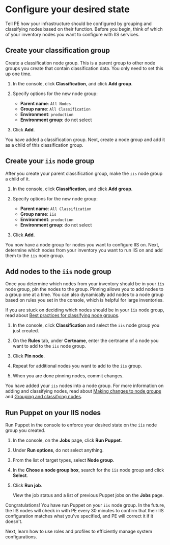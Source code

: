 # Configure your desired state

Tell PE how your infrastructure should be configured by grouping and classifying nodes based on their function. Before you begin, think of which of your inventory nodes you want to configure with IIS services.

## Create your classification group

Create a classification node group. This is a parent group to other node groups you create that contain classification data. You only need to set this up one time.

1.  In the console, click **Classification**, and click **Add group**.

2.  Specify options for the new node group:

    -   **Parent name**: `All Nodes`
    -   **Group name**: `All Classification`
    -   **Environment**: `production`
    -   **Environment group**: do not select
3.  Click **Add**.


You have added a classification group. Next, create a node group and add it as a child of this classification group.

## Create your `iis` node group

After you create your parent classification group, make the `iis` node group a child of it.

1.  In the console, click **Classification**, and click **Add group**.

2.  Specify options for the new node group:

    -   **Parent name**: `All Classification`
    -   **Group name**: `iis`
    -   **Environment**: `production`
    -   **Environment group**: do not select
3.  Click **Add**.


You now have a node group for nodes you want to configure IIS on. Next, determine which nodes from your inventory you want to run IIS on and add them to the `iis` node group.

## Add nodes to the `iis` node group

Once you determine which nodes from your inventory should be in your `iis` node group, pin the nodes to the group. Pinning allows you to add nodes to a group one at a time. You can also dynamically add nodes to a node group based on rules you set in the console, which is helpful for large inventories.

If you are stuck on deciding which nodes should be in your `iis` node group, read about [Best practices for classifying node groups](grouping_and_classifying_nodes.md#).

1.  In the console, click **Classification** and select the `iis` node group you just created.

2.  On the **Rules** tab, under **Certname**, enter the certname of a node you want to add to the `iis` node group.

3.  Click **Pin node**.

4.  Repeat for additional nodes you want to add to the `iis` group.

5.  When you are done pinning nodes, commit changes.


You have added your `iis` nodes into a node group. For more information on adding and classifying nodes, read about [Making changes to node groups](making_changes_to_node_groups.md#) and [Grouping and classifying nodes](grouping_and_classifying_nodes.md#).

## Run Puppet on your IIS nodes

Run Puppet in the console to enforce your desired state on the `iis` node group you created.

1.  In the console, on the **Jobs** page, click **Run Puppet**. 

2.  Under **Run options**, do not select anything.

3.  From the list of target types, select **Node group**.

4.  In the **Chose a node group box**, search for the `iis` node group and click **Select**.

5.  Click **Run job**.

    View the job status and a list of previous Puppet jobs on the **Jobs** page.


Congratulations! You have run Puppet on your `iis` node group. In the future, the IIS nodes will check in with PE every 30 minutes to confirm that their IIS configuration matches what you've specified, and PE will correct it if it doesn't.

Next, learn how to use roles and profiles to efficiently manage system configurations.

